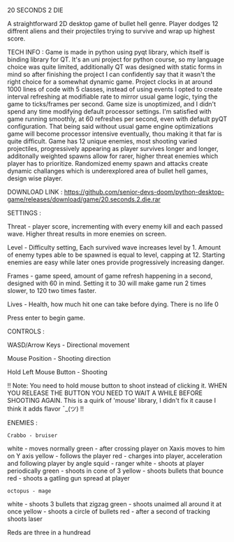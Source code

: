 20 SECONDS 2 DIE

A straightforward 2D desktop game of bullet hell genre. Player dodges 12 diffrent aliens and their projectiles trying to survive and wrap up highest score.

TECH INFO :
Game is made in python using pyqt library, which itself is binding library for QT. It's an uni project for python course, so my language choice was quite limited, additionally QT was designed with static forms in mind so after finishing the project I can confidently say that it wasn't the right choice for a somewhat dynamic game. Project clocks in at around 1000 lines of code with 5 classes, instead of using events I opted to create interval refreshing at modifiable rate to mirror usual game logic, tying the game to ticks/frames per second. Game size is unoptimized, and I didn't spend any time modifying default processor settings. I'm satisfied with game running smoothly, at 60 refreshes per second, even with default pyQT configuration. That being said without usual game engine optimizations game will become processor intensive eventually, thou making it that far is quite difficult. Game has 12 unique enemies, most shooting varied projectiles, progressively appearing as player survives longer and longer, additonally weighted spawns allow for rarer, higher threat enemies which player has to prioritize. Randomized enemy spawn and attacks create dynamic challanges which is underexplored area of bullet hell games, design wise player.

DOWNLOAD LINK : https://github.com/senior-devs-doom/python-desktop-game/releases/download/game/20.seconds.2.die.rar

SETTINGS :

Threat - player score, incrementing with every enemy kill and each passed wave. Higher threat results in more enemies on screen.

Level - Difficulty setting, Each survived wave increases level by 1. Amount of enemy types able to be spawned is equal to level, capping at 12. Starting enemies are easy while later ones provide progressively increasing danger.

Frames - game speed, amount of game refresh happening in a second, designed with 60 in mind. Setting it to 30 will make game run 2 times slower, to 120 two times faster.

Lives - Health, how much hit one can take before dying. There is no life 0

Press enter to begin game.

CONTROLS :

WASD/Arrow Keys - Directional movement

Mouse Position - Shooting direction

Hold Left Mouse Button - Shooting

!! Note: You need to hold mouse button to shoot instead of clicking it. WHEN YOU RELEASE THE BUTTON YOU NEED TO WAIT A WHILE BEFORE SHOOTING AGAIN. This is a quirk of 'mouse' library, I didn't fix it cause I think it adds flavor  ¯\_(ツ) !!

ENEMIES :

	Crabbo - bruiser
white - moves normally
green - after crossing player on Xaxis moves to him on Y axis 
yellow - follows the player
red - charges into player, acceleration and following player by angle
	squid - ranger
white - shoots at player periodically
green - shoots in cone of 3
yellow - shoots bullets that bounce
red - shoots a gatling gun spread at player

	octopus - mage
white - shoots 3 bullets that zigzag
green - shoots unaimed all around it at once
yellow - shoots a circle of bullets
red - after a second of tracking shoots laser

Reds are three in a hundread



